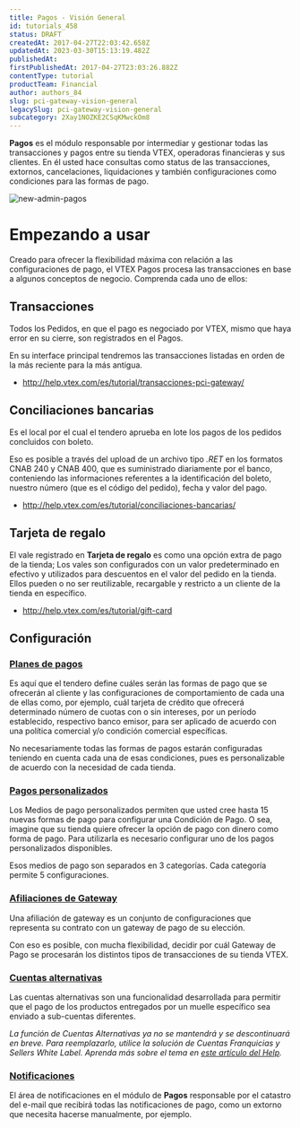 ```yaml
---
title: Pagos - Visión General
id: tutorials_458
status: DRAFT
createdAt: 2017-04-27T22:03:42.658Z
updatedAt: 2023-03-30T15:13:19.482Z
publishedAt: 
firstPublishedAt: 2017-04-27T23:03:26.882Z
contentType: tutorial
productTeam: Financial
author: authors_84
slug: pci-gateway-vision-general
legacySlug: pci-gateway-vision-general
subcategory: 2Xay1NOZKE2CSqKMwckOm8
---
```


**Pagos** es el módulo responsable por intermediar y gestionar todas las transacciones y pagos entre su tienda VTEX, operadoras financieras y sus clientes. En él usted hace consultas como status de las transacciones, extornos, cancelaciones, liquidaciones y también configuraciones como condiciones para las formas de pago.

![new-admin-pagos](//images.ctfassets.net/alneenqid6w5/CPFZboq2pqOUSI0CAuQgW/bb254d7dd631b1983cb4fb6e7d01f244/NEW_ADMIN_PAGAMENTOS_ES.png)

# Empezando a usar

Creado para ofrecer la flexibilidad máxima con relación a las configuraciones de pago, el VTEX Pagos procesa las transacciones en base a algunos conceptos de negocio. Comprenda cada uno de ellos:

## Transacciones

Todos los Pedidos, en que el pago es negociado por VTEX, mismo que haya error en su cierre, son registrados en el Pagos.

En su interface principal tendremos las transacciones listadas en orden de la más reciente para la más antigua. 

- http://help.vtex.com/es/tutorial/transacciones-pci-gateway/

## Conciliaciones bancarias

Es el local por el cual el tendero aprueba en lote los pagos de los pedidos concluidos con boleto.

Eso es posible a través del upload de un archivo tipo _.RET_ en los formatos CNAB 240 y CNAB 400, que es suministrado diariamente por el banco, conteniendo las informaciones referentes a la identificación del boleto, nuestro número (que es el código del pedido), fecha y valor del pago.

- http://help.vtex.com/es/tutorial/conciliaciones-bancarias/

## Tarjeta de regalo

El vale registrado en **Tarjeta de regalo** es como una opción extra de pago de la tienda; Los vales son configurados con un valor predeterminado en efectivo y utilizados para descuentos en el valor del pedido en la tienda. Ellos pueden o no ser reutilizable, recargable y restricto a un cliente de la tienda en específico.

- http://help.vtex.com/es/tutorial/gift-card

## Configuración

### [Planes de pagos](/es/tutorial/condiciones-de-pago)

Es aquí que el tendero define cuáles serán las formas de pago que se ofrecerán al cliente y las configuraciones de comportamiento de cada una de ellas como, por ejemplo, cuál tarjeta de crédito que ofrecerá determinado número de cuotas con o sin intereses, por un período establecido, respectivo banco emisor, para ser aplicado de acuerdo con una política comercial y/o condición comercial específicas.

No necesariamente todas las formas de pagos estarán configuradas teniendo en cuenta cada una de esas condiciones, pues es personalizable de acuerdo con la necesidad de cada tienda.

### [Pagos personalizados](/es/tutorial/como-configurar-pagamento-personalizado)

Los Medios de pago personalizados permiten que usted cree hasta 15 nuevas formas de pago para configurar una Condición de Pago. O sea, imagine que su tienda quiere ofrecer la opción de pago con dinero como forma de pago. Para utilizarla es necesario configurar uno de los pagos personalizados disponibles.

Esos medios de pago son separados en 3 categorías. Cada categoría permite 5 configuraciones.

### [Afiliaciones de Gateway](/es/tutorial/afiliaciones-de-gateway/)

Una afiliación de gateway es un conjunto de configuraciones que representa su contrato con un gateway de pago de su elección.

Con eso es posible, con mucha flexibilidad, decidir por cuál Gateway de Pago se procesarán los distintos tipos de transacciones de su tienda VTEX.

### [Cuentas alternativas](http://help.vtex.com/es/tutorial/configurar-cuentas-alternativas)

Las cuentas alternativas son una funcionalidad desarrollada para permitir que el pago de los productos entregados por un muelle específico sea enviado a sub-cuentas diferentes.

*La función de Cuentas Alternativas ya no se mantendrá y se descontinuará en breve. Para reemplazarlo, utilice la solución de Cuentas Franquicias y Sellers White Label. Aprenda más sobre el tema en [este artículo del Help](http://help.vtex.com/es/tutorial/configurar-cuentas-alternativas).*

### [Notificaciones](/es/tutorial/como-configurar-notificaciones/)

El área de notificaciones en el módulo de **Pagos** responsable por el catastro del e-mail que recibirá todas las notificaciones de pago, como un extorno que necesita hacerse manualmente, por ejemplo.
